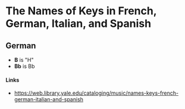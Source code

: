 # The Names of Keys in French, German, Italian, and Spanish

## German

- **B** is "H"
- **Bb** is Bb


#### Links
- https://web.library.yale.edu/cataloging/music/names-keys-french-german-italian-and-spanish